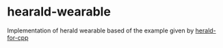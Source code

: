 # hearald-wearable
Implementation of herald wearable based of the example given by [herald-for-cpp](https://github.com/vmware/herald-for-cpp)


